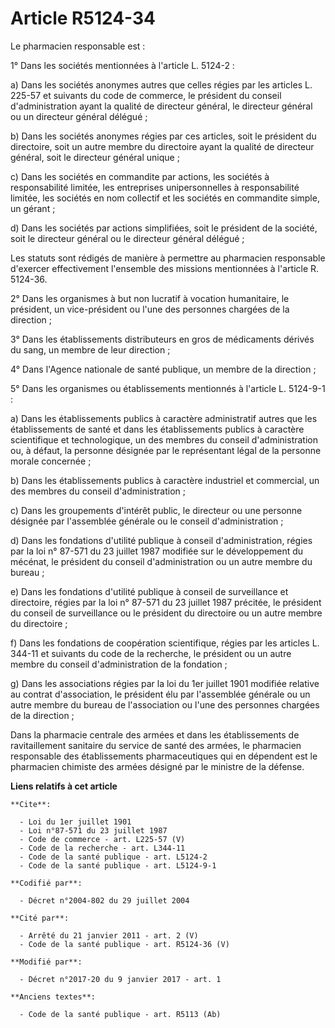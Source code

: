 # Article R5124-34

Le pharmacien responsable est : 

1° Dans les sociétés mentionnées à l'article L. 5124-2 : 

a) Dans les sociétés anonymes autres que celles régies par les articles L. 225-57 et suivants du code de commerce, le
président du conseil d'administration ayant la qualité de directeur général, le directeur général ou un directeur général
délégué ; 

b) Dans les sociétés anonymes régies par ces articles, soit le président du directoire, soit un autre membre du directoire
ayant la qualité de directeur général, soit le directeur général unique ; 

c) Dans les sociétés en commandite par actions, les sociétés à responsabilité limitée, les entreprises unipersonnelles à
responsabilité limitée, les sociétés en nom collectif et les sociétés en commandite simple, un gérant ; 

d) Dans les sociétés par actions simplifiées, soit le président de la société, soit le directeur général ou le directeur
général délégué ; 

Les statuts sont rédigés de manière à permettre au pharmacien responsable d'exercer effectivement l'ensemble des missions
mentionnées à l'article R. 5124-36.

2° Dans les organismes à but non lucratif à vocation humanitaire, le président, un vice-président ou l'une des personnes
chargées de la direction ; 

3° Dans les établissements distributeurs en gros de médicaments dérivés du sang, un membre de leur direction ; 

4° Dans l'Agence nationale de santé publique, un membre de la direction ; 

5° Dans les organismes ou établissements mentionnés à l'article L. 5124-9-1 : 

a) Dans les établissements publics à caractère administratif autres que les établissements de santé et dans les
établissements publics à caractère scientifique et technologique, un des membres du conseil d'administration ou, à défaut, la
personne désignée par le représentant légal de la personne morale concernée ; 

b) Dans les établissements publics à caractère industriel et commercial, un des membres du conseil d'administration ; 

c) Dans les groupements d'intérêt public, le directeur ou une personne désignée par l'assemblée générale ou le conseil
d'administration ; 

d) Dans les fondations d'utilité publique à conseil d'administration, régies par la loi n° 87-571 du 23 juillet 1987 modifiée
sur le développement du mécénat, le président du conseil d'administration ou un autre membre du bureau ; 

e) Dans les fondations d'utilité publique à conseil de surveillance et directoire, régies par la loi n° 87-571 du 23 juillet
1987 précitée, le président du conseil de surveillance ou le président du directoire ou un autre membre du directoire ; 

f) Dans les fondations de coopération scientifique, régies par les articles L. 344-11 et suivants du code de la recherche, le
président ou un autre membre du conseil d'administration de la fondation ; 

g) Dans les associations régies par la loi du 1er juillet 1901 modifiée relative au contrat d'association, le président élu
par l'assemblée générale ou un autre membre du bureau de l'association ou l'une des personnes chargées de la direction ; 

Dans la pharmacie centrale des armées et dans les établissements de ravitaillement sanitaire du service de santé des armées,
le pharmacien responsable des établissements pharmaceutiques qui en dépendent est le pharmacien chimiste des armées désigné
par le ministre de la défense.

**Liens relatifs à cet article**

	**Cite**:

	  - Loi du 1er juillet 1901
	  - Loi n°87-571 du 23 juillet 1987
	  - Code de commerce - art. L225-57 (V)
	  - Code de la recherche - art. L344-11
	  - Code de la santé publique - art. L5124-2
	  - Code de la santé publique - art. L5124-9-1

	**Codifié par**:

	  - Décret n°2004-802 du 29 juillet 2004

	**Cité par**:

	  - Arrêté du 21 janvier 2011 - art. 2 (V)
	  - Code de la santé publique - art. R5124-36 (V)

	**Modifié par**:

	  - Décret n°2017-20 du 9 janvier 2017 - art. 1

	**Anciens textes**:

	  - Code de la santé publique - art. R5113 (Ab)
